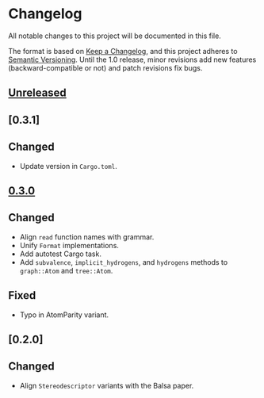# Changelog

All notable changes to this project will be documented in this file.

The format is based on [Keep a Changelog](https://keepachangelog.com/en/1.0.0/),
and this project adheres to [Semantic Versioning](https://semver.org/spec/v2.0.0.html). Until the 1.0 release, minor revisions add new features (backward-compatible or not) and patch revisions fix bugs.

## [Unreleased]

## [0.3.1]
## Changed
- Update version in `Cargo.toml`.

## [0.3.0]
## Changed
- Align `read` function names with grammar.
- Unify `Format` implementations.
- Add autotest Cargo task.
- Add `subvalence`, `implicit_hydrogens`, and `hydrogens` methods to `graph::Atom` and `tree::Atom`.

## Fixed
- Typo in AtomParity variant.

## [0.2.0]
## Changed
- Align `Stereodescriptor` variants with the Balsa paper.

[Unreleased]: https://github.com/metamolecular/balsa/compare/v0.3.0...HEAD
[0.3.0]: https://github.com/metamolecular/balsa/compare/v0.2.0...v0.3.0
